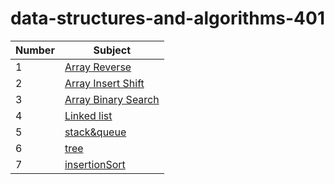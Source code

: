 # data-structures-and-algorithms-401


| Number | Subject                                                |
| ------ | ------------------------------------------------------ |
| 1      | [Array Reverse](./array-reverse/README.md)             |
| 2      | [Array Insert Shift](./array-insert-shift/README.md)   |
| 3      | [Array Binary Search](./array-binary-search/README.md) |
| 4      | [Linked list](./linked-list/README.md)                 |
| 5      | [stack&queue](stack&queue/app/src/main/java/stackAndQueue/README.md)|
| 6      | [tree](./tree/README.md)|
| 7      |[insertionSort](sort/app/src/main/java/sort/insertion/BLOG.md)|

